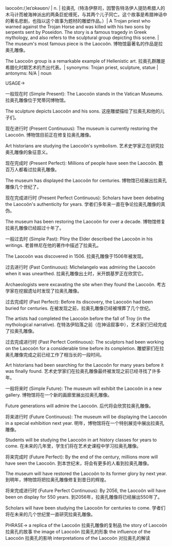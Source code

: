 laocoön:/ˌleɪˈɒkəʊɒn/ | n. | 拉奥孔（特洛伊祭司，因警告特洛伊人提防希腊人的木马计而被海神派出的两条巨蛇缠死，与其两个儿子同亡。这个故事是希腊神话中的著名悲剧，也指以这个故事为题材的雕塑作品。）| A Trojan priest who warned against the Trojan Horse and was killed with his two sons by serpents sent by Poseidon.  The story is a famous tragedy in Greek mythology, and also refers to the sculptural group depicting this scene. |  The museum's most famous piece is the Laocoön.  博物馆最著名的作品是拉奥孔雕像。

The Laocoön group is a remarkable example of Hellenistic art. 拉奥孔群雕是希腊化时期艺术的杰出代表。|  synonyms:  Trojan priest, sculpture, statue | antonyms: N/A | noun


USAGE->

一般现在时 (Simple Present):
The Laocoön stands in the Vatican Museums. 拉奥孔雕像位于梵蒂冈博物馆。

The sculpture depicts Laocoön and his sons. 这座雕塑描绘了拉奥孔和他的儿子们。


现在进行时 (Present Continuous):
The museum is currently restoring the Laocoön. 博物馆目前正在修复拉奥孔雕像。

Art historians are studying the Laocoön's symbolism. 艺术史学家正在研究拉奥孔雕像的象征意义。


现在完成时 (Present Perfect):
Millions of people have seen the Laocoön. 数百万人都看过拉奥孔雕像。

The museum has displayed the Laocoön for centuries.  博物馆已经展出拉奥孔雕像几个世纪了。


现在完成进行时 (Present Perfect Continuous):
Scholars have been debating the Laocoön's authenticity for years.  学者们多年来一直在争论拉奥孔雕像的真伪。

The museum has been restoring the Laocoön for over a decade. 博物馆修复拉奥孔雕像已经超过十年了。


一般过去时 (Simple Past):
Pliny the Elder described the Laocoön in his writings. 老普林尼在他的著作中描述了拉奥孔。

The Laocoön was discovered in 1506. 拉奥孔雕像于1506年被发现。


过去进行时 (Past Continuous):
Michelangelo was admiring the Laocoön when it was unearthed.  拉奥孔雕像出土时，米开朗基罗正在欣赏它。

Archaeologists were excavating the site when they found the Laocoön. 考古学家在挖掘遗址时发现了拉奥孔雕像。


过去完成时 (Past Perfect):
Before its discovery, the Laocoön had been buried for centuries. 在被发现之前，拉奥孔雕像已经被埋葬了几个世纪。

The artists had completed the Laocoön before the fall of Troy (in the mythological narrative).  在特洛伊陷落之前（在神话叙事中），艺术家们已经完成了拉奥孔雕像。


过去完成进行时 (Past Perfect Continuous):
The sculptors had been working on the Laocoön for a considerable time before its completion.  雕塑家们在拉奥孔雕像完成之前已经工作了相当长的一段时间。

Art historians had been searching for the Laocoön for many years before it was finally found.  艺术史学家们在拉奥孔雕像最终被发现之前已经寻找了许多年。


一般将来时 (Simple Future):
The museum will exhibit the Laocoön in a new gallery. 博物馆将在一个新的画廊里展出拉奥孔雕像。

Future generations will admire the Laocoön. 后代将会欣赏拉奥孔雕像。


将来进行时 (Future Continuous):
The museum will be displaying the Laocoön in a special exhibition next year.  明年，博物馆将在一个特别展览中展出拉奥孔雕像。

Students will be studying the Laocoön in art history classes for years to come.  在未来的几年里，学生们将在艺术史课程中学习拉奥孔雕像。


将来完成时 (Future Perfect):
By the end of the century, millions more will have seen the Laocoön.  到本世纪末，将会有更多的人看到拉奥孔雕像。

The museum will have restored the Laocoön to its former glory by next year. 到明年，博物馆将把拉奥孔雕像修复到昔日的辉煌。


将来完成进行时 (Future Perfect Continuous):
By 2056, the Laocoön will have been on display for 550 years. 到2056年，拉奥孔雕像将已经展出550年了。

Scholars will have been studying the Laocoön for centuries to come.  学者们将在未来的几个世纪里一直研究拉奥孔雕像。


PHRASE->
a replica of the Laocoön 拉奥孔雕像的复制品
the story of Laocoön 拉奥孔的故事
the image of Laocoön 拉奥孔的形象
the influence of the Laocoön 拉奥孔的影响
interpretations of the Laocoön 对拉奥孔的解读
